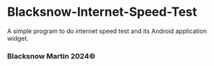 # Blacksnow-Internet-Speed-Test
A simple program to do internet speed test and its Android application widget.

### Blacksnow Martin 2024©